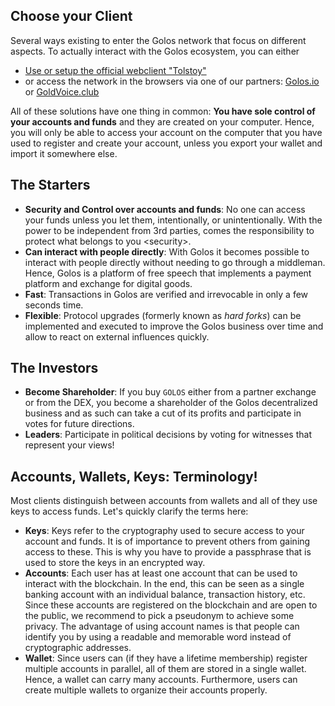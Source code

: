 Choose your Client
------------------

Several ways existing to enter the Golos network that focus on
different aspects. To actually interact with the Golos ecosystem,
you can either

-   [Use or setup the official webclient "Tolstoy"](https://github.com/GolosChain/tolstoy)
-   or access the network in the browsers via one of our partners: [Golos.io](https://golos.io) or [GoldVoice.club](https://goldvoice.club)

All of these solutions have one thing in common: **You have sole control of your accounts and funds** and they are created on your computer. Hence, you will only be able to access your account on the computer that you have used to register and create your account, unless you export your wallet and import it somewhere else.


The Starters
------------

-   **Security and Control over accounts and funds**: No one can access
    your funds unless you let them, intentionally, or unintentionally.
    With the power to be independent from 3rd parties, comes the
    responsibility to protect what belongs to you \<security\>.
-   **Can interact with people directly**: With Golos it becomes
    possible to interact with people directly without needing to go
    through a middleman. Hence, Golos is a platform of free speech
    that implements a payment platform and exchange for digital goods.
-   **Fast**: Transactions in Golos are verified and irrevocable in
    only a few seconds time.
-   **Flexible**: Protocol upgrades (formerly known as *hard forks*) can
    be implemented and executed to improve the Golos business over
    time and allow to react on external influences quickly.

The Investors
-------------

-   **Become Shareholder**: If you buy `GOLOS` either from a partner
    exchange or from the DEX, you become a shareholder of the Golos
    decentralized business and as such can take a cut of its profits and
    participate in votes for future directions.
-   **Leaders**: Participate in political decisions by voting for
    witnesses that represent your views!

Accounts, Wallets, Keys: Terminology!
-------------------------------------

Most clients distinguish between accounts from wallets and all of they
use keys to access funds. Let's quickly clarify the terms here:

-   **Keys**: Keys refer to the cryptography used to secure access to
    your account and funds. It is of importance to prevent others from
    gaining access to these. This is why you have to provide a
    passphrase that is used to store the keys in an encrypted way.
-   **Accounts**: Each user has at least one account that can be used to
    interact with the blockchain. In the end, this can be seen as a
    single banking account with an individual balance, transaction
    history, etc. Since these accounts are registered on the blockchain
    and are open to the public, we recommend to pick a pseudonym to
    achieve some privacy. The advantage of using account names is that
    people can identify you by using a readable and memorable word
    instead of cryptographic addresses.
-   **Wallet**: Since users can (if they have a lifetime membership)
    register multiple accounts in parallel, all of them are stored in a
    single wallet. Hence, a wallet can carry many accounts. Furthermore,
    users can create multiple wallets to organize their accounts
    properly.